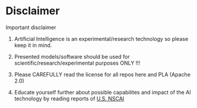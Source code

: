 # Disclaimer
Important disclaimer

1) Artificial Intelligence is an experimental/research technology so please keep it in mind.

2) Presented models/software should be used for scientific/research/experimental purposes ONLY !!! 

3) Please CAREFULLY read the license for all repos here and PLA (Apache 2.0)

4) Educate yourself further about possible capabilites and impact of the AI technology by reading reports of [U.S. NSCAI](https://www.nscai.gov/)
